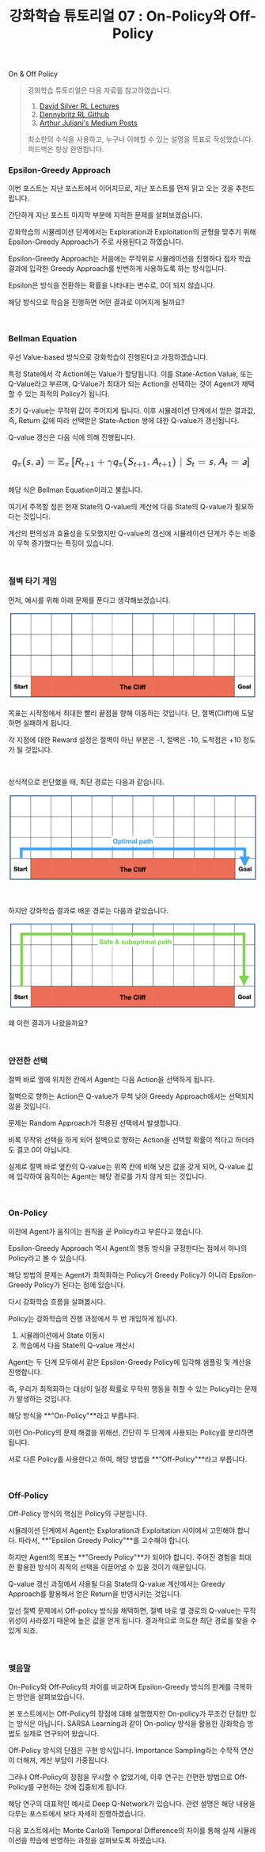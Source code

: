﻿---
layout: post
title: "강화학습 튜토리얼 07 : On-Policy와 Off-Policy"
categories: rl
--- 
On & Off Policy

> 강화학습 튜토리얼은 다음 자료를 참고하였습니다.
> 1. [David Silver RL Lectures](https://www.davidsilver.uk/teaching/)
> 2. [Dennybritz RL Github](https://github.com/dennybritz/reinforcement-learning)
>3. [Arthur Juliani's Medium Posts](https://medium.com/emergent-future/simple-reinforcement-learning-with-tensorflow-part-0-q-learning-with-tables-and-neural-networks-d195264329d0)
>
> 최소한의 수식을 사용하고, 누구나 이해할 수 있는 설명을 목표로 작성했습니다.
> 피드백은 항상 환영합니다.

### Epsilon-Greedy Approach

이번 포스트는 지난 포스트에서 이어지므로, 지난 포스트를 먼저 읽고 오는 것을 추천드립니다.

간단하게 지난 포스트 마지막 부분에 지적한 문제를 살펴보겠습니다.

강화학습의 시뮬레이션 단계에서는 Exploration과 Exploitation의 균형을 맞추기 위해 Epsilon-Greedy Approach가 주로 사용된다고 하였습니다.

Epsilon-Greedy Approach는 처음에는 무작위로 시뮬레이션을 진행하다 점차 학습 결과에 입각한 Greedy Approach를 빈번하게 사용하도록 하는 방식입니다.

Epsilon은 방식을 전환하는 확률을 나타내는 변수로, 0이 되지 않습니다.

해당 방식으로 학습을 진행하면 어떤 결과로 이어지게 될까요?

<br>

### Bellman Equation

우선 Value-based 방식으로 강화학습이 진행된다고 가정하겠습니다. 

특정 State에서 각 Action에는 Value가 할당됩니다. 이를 State-Action Value, 또는 Q-Value라고 부르며, Q-Value가 최대가 되는 Action을 선택하는 것이 Agent가 채택할 수 있는 최적의 Policy가 됩니다.

초기 Q-value는 무작위 값이 주어지게 됩니다. 이후 시뮬레이션 단계에서 얻은 결과값, 즉, Return 값에 따라 선택받은 State-Action 쌍에 대한 Q-value가 갱신됩니다.

Q-value 갱신은 다음 식에 의해 진행됩니다.

![bellman](/assets/05_vp/bellman.png)

해당 식은 Bellman Equation이라고 불립니다.

여기서 주목할 점은 현재 State의 Q-value의 계산에 다음 State의 Q-value가 필요하다는 것입니다. 

계산의 편의성과 효율성을 도모했지만 Q-value의 갱신에 시뮬레이션 단계가 주는 비중이 무척 증가했다는 특징이 있습니다.

<br>

### 절벽 타기 게임

먼저, 예시를 위해 아래 문제를 푼다고 생각해보겠습니다.

![cliff](/assets/07_onoff/cliff.png)

목표는 시작점에서 최대한 빨리 끝점을 향해 이동하는 것입니다. 단, 절벽(Cliff)에 도달하면 실패하게 됩니다.

각 지점에 대한 Reward 설정은 절벽이 아닌 부분은 -1, 절벽은 -10, 도착점은 +10 정도가 될 것입니다.

<br>

상식적으로 판단했을 때, 최단 경로는 다음과 같습니다.

![optimal](/assets/07_onoff/optimal_path.png)

<br>

하지만 강화학습 결과로 배운 경로는 다음과 같았습니다.

![safe](/assets/07_onoff/safe_path.png)

왜 이런 결과가 나왔을까요?

<br>

### 안전한 선택

절벽 바로 옆에 위치한 칸에서 Agent는 다음 Action을 선택하게 됩니다. 

절벽으로 향하는 Action은 Q-value가 무척 낮아 Greedy Approach에서는 선택되지 않을 것입니다. 

문제는 Random Approach가 적용된 선택에서 발생합니다.

비록 무작위 선택을 하게 되어 절벽으로 향하는 Action을 선택할 확률이 적다고 하더라도 결코 0이 아닙니다.

실제로 절벽 바로 옆칸의 Q-value는 위쪽 칸에 비해 낮은 값을 갖게 되어, Q-value 값에 입각하여 움직이는 Agent는 해당 경로를 가지 않게 되는 것입니다.

<br>

### On-Policy

이전에 Agent가 움직이는 원칙을 곧 Policy라고 부른다고 했습니다.

Epsilon-Greedy Approach 역시 Agent의 행동 방식을 규정한다는 점에서 하나의 Policy라고 볼 수 있습니다.

해당 방법의 문제는 Agent가 최적화하는 Policy가 Greedy Policy가 아니라 Epsilon-Greedy Policy가 된다는 점에 있습니다. 

다시 강화학습 흐름을 살펴봅시다.

Policy는 강화학습의 진행 과정에서 두 번 개입하게 됩니다.

1. 시뮬레이션에서 State 이동시
2. 학습에서 다음 State의 Q-value 계산시

Agent는 두 단계 모두에서 같은 Epsilon-Greedy Policy에 입각해 샘플링 및 계산을 진행합니다.

즉, 우리가 최적화하는 대상이 일정 확률로 무작위 행동을 취할 수 있는 Policy라는 문제가 발생하는 것입니다.

해당 방식을 **"On-Policy"**라고 부릅니다.

이런 On-Policy의 문제 해결을 위해선, 간단히 두 단계에 사용되는 Policy를 분리하면 됩니다.

서로 다른 Policy를 사용한다고 하여, 해당 방법을 **"Off-Policy"**라고 부릅니다.

<br>

### Off-Policy

Off-Policy 방식의 핵심은 Policy의 구분입니다.

시뮬레이션 단계에서 Agent는 Exploration과 Exploitation 사이에서 고민해야 합니다. 따라서, **"Epsilon Greedy Policy"**를 고수해야 합니다.

하지만 Agent의 목표는 **"Greedy Policy"**가 되어야 합니다. 주어진 경험을 최대한 활용한 방식이 최적의 선택을 이끌어낼 수 있을 것이기 때문입니다.

Q-value 갱신 과정에서 사용될 다음 State의 Q-value 계산에서는 Greedy Approach를 활용해서 얻은 Return을 반영시키는 것입니다.

앞선 절벽 문제에서 Off-policy 방식을 채택하면, 절벽 바로 옆 경로의 Q-value는 무작위성이 사라졌기 때문에 높은 값을 얻게 됩니다. 결과적으로 의도한 최단 경로를 찾을 수 있게 되죠.

<br>

### 맺음말

On-Policy와 Off-Policy의 차이를 비교하며 Epsilon-Greedy 방식의 한계를 극복하는 방안을 살펴보았습니다.

본 포스트에서는 Off-Policy의 장점에 대해 설명했지만 On-policy가 무조건 단점만 있는 방식은 아닙니다. SARSA Learning과 같이 On-policy 방식을 활용한 강화학습 방법도 실제로 연구되어 왔습니다.

Off-Policy 방식의 단점은 구현 방식입니다. Importance Sampling라는 수학적 연산이 더해져, 계산 부담이 가중됩니다.

그러나 Off-Policy의 장점을 무시할 수 없었기에, 이후 연구는 간편한 방법으로 Off-Policy를 구현하는 것에 집중되게 됩니다.

해당 연구의 대표적인 예시로 Deep Q-Network가 있습니다. 관련 설명은 해당 내용을 다루는 포스트에서 보다 자세히 진행하겠습니다.

다음 포스트에서는 Monte Carlo와 Temporal Difference의 차이를 통해 실제 시뮬레이션을 학습에 반영하는 과정을 살펴보도록 하겠습니다.
